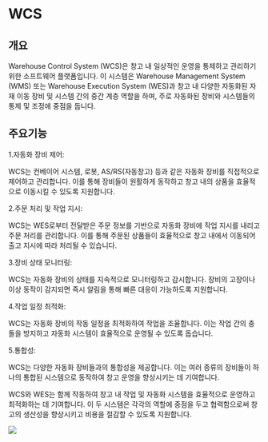 # WCS

## 개요
Warehouse Control System (WCS)은 창고 내 일상적인 운영을 통제하고 관리하기 위한 소프트웨어 플랫폼입니다. 
이 시스템은 Warehouse Management System (WMS) 또는 Warehouse Execution System (WES)과 창고 내 다양한 자동화된 자재 이동 장비 및 시스템 간의 중간 계층 역할을 하며, 주로 자동화된 장비와 시스템들의 통제 및 조정에 중점을 둡니다.

## 주요기능
1.자동화 장비 제어: 

WCS는 컨베이어 시스템, 로봇, AS/RS(자동창고) 등과 같은 자동화 장비를 직접적으로 제어하고 관리합니다. 이를 통해 장비들이 원활하게 동작하고 창고 내의 상품을 효율적으로 이동시킬 수 있도록 지원합니다.

2.주문 처리 및 작업 지시: 

WCS는 WES로부터 전달받은 주문 정보를 기반으로 자동화 장비에 작업 지시를 내리고 주문 처리를 관리합니다. 이를 통해 주문된 상품들이 효율적으로 창고 내에서 이동되어 출고 지시에 따라 처리될 수 있습니다.

3.장비 상태 모니터링: 

WCS는 자동화 장비의 상태를 지속적으로 모니터링하고 감시합니다. 장비의 고장이나 이상 동작이 감지되면 즉시 알림을 통해 빠른 대응이 가능하도록 지원합니다.

4.작업 일정 최적화: 

WCS는 자동화 장비의 작동 일정을 최적화하여 작업을 조율합니다. 이는 작업 간의 충돌을 방지하고 자동화 시스템이 효율적으로 운영될 수 있도록 돕습니다.

5.통합성: 

WCS는 다양한 자동화 장비들과의 통합성을 제공합니다. 이는 여러 종류의 장비들이 하나의 통합된 시스템으로 동작하여 창고 운영을 향상시키는 데 기여합니다.

WCS와 WES는 함께 작동하여 창고 내 작업 및 자동화 시스템을 효율적으로 운영하고 최적화하는 데 기여합니다. 이 두 시스템은 각각의 역할에 중점을 두고 협력함으로써 창고의 생산성을 향상시키고 비용을 절감할 수 있도록 지원합니다.

![](_3ceddc3e-d824-4818-aaa9-3681b866375d.jpg)
